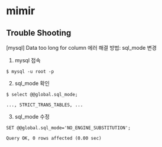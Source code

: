 # mimir

## Trouble Shooting

[mysql] Data too long for column 에러 해결 방법: sql_mode 변경

1. mysql 접속

```
$ mysql -u root -p
```

2. sql_mode 확인

```
$ select @@global.sql_mode;

..., STRICT_TRANS_TABLES, ...
```

3. sql_mode 수정

```
SET @@global.sql_mode='NO_ENGINE_SUBSTITUTION';

Query OK, 0 rows affected (0.00 sec)
```
